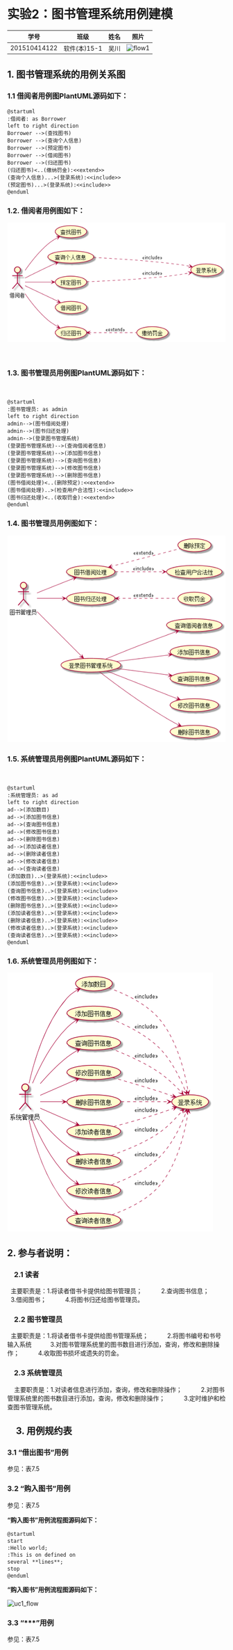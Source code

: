 
# 实验2：图书管理系统用例建模
|学号|班级|姓名|照片|
|:-------:|:-------------: | :----------:|:---:|
|201510414122|软件(本)15-1|吴川|![flow1](../myself.jpg)|

## 1. 图书管理系统的用例关系图

### 1.1 借阅者用例图PlantUML源码如下：

``` usecase
@startuml
:借阅者: as Borrower
left to right direction
Borrower -->(查找图书)
Borrower -->(查询个人信息)
Borrower -->(预定图书)
Borrower -->(借阅图书)
Borrower -->(归还图书)
(归还图书)<..(缴纳罚金):<<extend>>
(查询个人信息)...>(登录系统):<<include>>
(预定图书)...>(登录系统):<<include>>
@enduml
```

### 1.2. 借阅者用例图如下：


![usecase](reader.png)

 
### 1.3. 图书管理员用例图PlantUML源码如下：
 
``` usecase
@startuml
:图书管理员: as admin
left to right direction
admin-->(图书借阅处理)
admin-->(图书归还处理)
admin-->(登录图书管理系统)
(登录图书管理系统)-->(查询借阅者信息)
(登录图书管理系统)-->(添加图书信息)
(登录图书管理系统)-->(查询图书信息)
(登录图书管理系统)-->(修改图书信息)
(登录图书管理系统)-->(删除图书信息)
(图书借阅处理)<..(删除预定):<<extend>>
(图书借阅处理)..>(检查用户合法性):<<include>>
(图书归还处理)<..(收取罚金):<<extend>>
@enduml
```

### 1.4. 图书管理员用例图如下：


![usecase](reader1.png)


### 1.5. 系统管理员用例图PlantUML源码如下：
 
``` usecase
@startuml
:系统管理员: as ad
left to right direction
ad-->(添加数目)
ad-->(添加图书信息)
ad-->(查询图书信息)
ad-->(修改图书信息)
ad-->(删除图书信息)
ad-->(添加读者信息)
ad-->(删除读者信息)
ad-->(修改读者信息)
ad-->(查询读者信息)
(添加数目)..>(登录系统):<<include>>
(添加图书信息)..>(登录系统):<<include>>
(查询图书信息)..>(登录系统):<<include>>
(修改图书信息)..>(登录系统):<<include>>
(删除图书信息)..>(登录系统):<<include>>
(添加读者信息)..>(登录系统):<<include>>
(删除读者信息)..>(登录系统):<<include>>
(修改读者信息)..>(登录系统):<<include>>
(查询读者信息)..>(登录系统):<<include>>
@enduml
```


### 1.6. 系统管理员用例图如下：


![usecase](reader2.png)


## 2. 参与者说明：

###     2.1 读者
 
主要职责是：1.将读者借书卡提供给图书管理员；
           2.查询图书信息；
           3.借阅图书；
           4.将图书归还给图书管理员。
 
###     2.2 图书管理员
 
主要职责是：1.将读者借书卡提供给图书管理系统；
           2.将图书编号和书号输入系统
           3.对图书管理系统里的图书数目进行添加，查询，修改和删除操作；
           4.收取图书损坏或遗失的罚金。
           
###     2.3 系统管理员
    
主要职责是：1.对读者信息进行添加，查询，修改和删除操作；
           2.对图书管理系统里的图书数目进行添加，查询，修改和删除操作；
           3.定时维护和检查图书管理系统。
           
           
##     3. 用例规约表

###     3.1 “借出图书”用例

参见：表7.5

###     3.2 “购入图书”用例

参见：表7.5

**“购入图书”用例流程图源码如下：**
``` uc1_flow
@startuml
start
:Hello world;
:This is on defined on
several **lines**;
stop
@enduml
```

**“购入图书”用例流程图源码如下：**

![uc1_flow](usecase1_flow.jpg)

###     3.3 “***”用例

参见：表7.5
